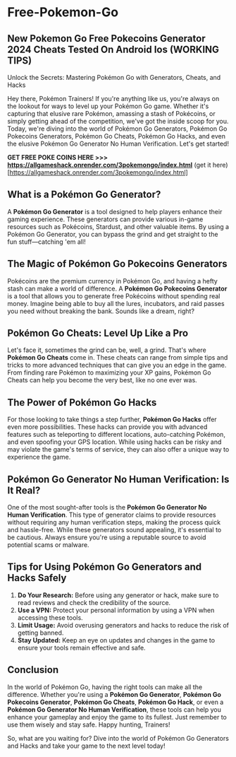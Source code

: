 # Free-Pokemon-Go

## New Pokemon Go Free Pokecoins Generator 2024 Cheats Tested On Android Ios (WORKING TIPS)
Unlock the Secrets: Mastering Pokémon Go with Generators, Cheats, and Hacks

Hey there, Pokémon Trainers! If you're anything like us, you're always on the lookout for ways to level up your Pokémon Go game. Whether it's capturing that elusive rare Pokémon, amassing a stash of Pokécoins, or simply getting ahead of the competition, we've got the inside scoop for you. Today, we're diving into the world of Pokémon Go Generators, Pokémon Go Pokecoins Generators, Pokémon Go Cheats, Pokémon Go Hacks, and even the elusive Pokémon Go Generator No Human Verification. Let's get started!

**GET FREE POKE COINS HERE >>> https://allgameshack.onrender.com/3pokemongo/index.html**
(get it here)[https://allgameshack.onrender.com/3pokemongo/index.html]

## What is a Pokémon Go Generator?

A **Pokémon Go Generator** is a tool designed to help players enhance their gaming experience. These generators can provide various in-game resources such as Pokécoins, Stardust, and other valuable items. By using a Pokémon Go Generator, you can bypass the grind and get straight to the fun stuff—catching 'em all!

## The Magic of Pokémon Go Pokecoins Generators

Pokécoins are the premium currency in Pokémon Go, and having a hefty stash can make a world of difference. A **Pokémon Go Pokecoins Generator** is a tool that allows you to generate free Pokécoins without spending real money. Imagine being able to buy all the lures, incubators, and raid passes you need without breaking the bank. Sounds like a dream, right?

## Pokémon Go Cheats: Level Up Like a Pro

Let's face it, sometimes the grind can be, well, a grind. That's where **Pokémon Go Cheats** come in. These cheats can range from simple tips and tricks to more advanced techniques that can give you an edge in the game. From finding rare Pokémon to maximizing your XP gains, Pokémon Go Cheats can help you become the very best, like no one ever was.

## The Power of Pokémon Go Hacks

For those looking to take things a step further, **Pokémon Go Hacks** offer even more possibilities. These hacks can provide you with advanced features such as teleporting to different locations, auto-catching Pokémon, and even spoofing your GPS location. While using hacks can be risky and may violate the game's terms of service, they can also offer a unique way to experience the game.

## Pokémon Go Generator No Human Verification: Is It Real?

One of the most sought-after tools is the **Pokémon Go Generator No Human Verification**. This type of generator claims to provide resources without requiring any human verification steps, making the process quick and hassle-free. While these generators sound appealing, it's essential to be cautious. Always ensure you're using a reputable source to avoid potential scams or malware.

## Tips for Using Pokémon Go Generators and Hacks Safely

1. **Do Your Research:** Before using any generator or hack, make sure to read reviews and check the credibility of the source.
2. **Use a VPN:** Protect your personal information by using a VPN when accessing these tools.
3. **Limit Usage:** Avoid overusing generators and hacks to reduce the risk of getting banned.
4. **Stay Updated:** Keep an eye on updates and changes in the game to ensure your tools remain effective and safe.

## Conclusion

In the world of Pokémon Go, having the right tools can make all the difference. Whether you're using a **Pokémon Go Generator**, **Pokémon Go Pokecoins Generator**, **Pokémon Go Cheats**, **Pokémon Go Hack**, or even a **Pokémon Go Generator No Human Verification**, these tools can help you enhance your gameplay and enjoy the game to its fullest. Just remember to use them wisely and stay safe. Happy hunting, Trainers!

So, what are you waiting for? Dive into the world of Pokémon Go Generators and Hacks and take your game to the next level today!
